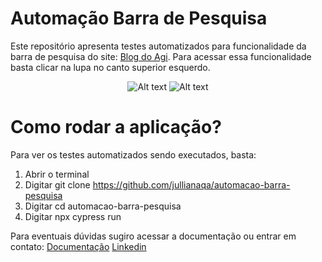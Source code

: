 # Automação Barra de Pesquisa
Este repositório apresenta testes automatizados para funcionalidade da barra de pesquisa do site: [Blog do Agi](https://blogdoagi.com.br/).
Para acessar essa funcionalidade basta clicar na lupa no canto superior esquerdo.

<p style="text-align: center;">
  <img title="a title" alt="Alt text" src="https://i.postimg.cc/WFsKXWNB/1.png">
  <img title="a title" alt="Alt text" src="https://i.postimg.cc/fSLPhV05/2.png">

</p>

# Como rodar a aplicação?
Para ver os testes automatizados sendo executados, basta:
  1. Abrir o terminal
  2. Digitar git clone https://github.com/jullianaqa/automacao-barra-pesquisa
  3. Digitar cd automacao-barra-pesquisa
  4. Digitar npx cypress run

Para eventuais dúvidas sugiro acessar a documentação ou entrar em contato:
  [Documentação](https://docs.cypress.io/guides/overview/why-cypress)
  [Linkedin](https://www.linkedin.com/in/julliana-almeida-7989b879/)


